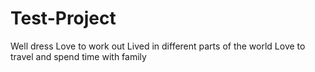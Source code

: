 # Test-Project
Well dress
Love to work out
Lived in different parts of the world
Love to travel and spend time with family
